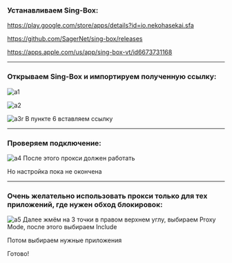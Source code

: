 
### Устанавливаем Sing-Box: 
https://play.google.com/store/apps/details?id=io.nekohasekai.sfa

https://github.com/SagerNet/sing-box/releases

https://apps.apple.com/us/app/sing-box-vt/id6673731168

-----

### Открываем Sing-Box и импортируем полученную ссылку:
![a1](https://github.com/user-attachments/assets/5323c7f4-5e45-44dd-9cfe-1cd7ed0d2c1b)

![a2](https://github.com/user-attachments/assets/7dd5ee7f-2fd9-4258-81c2-032ca7631663)

![a3r](https://github.com/user-attachments/assets/bf683370-b5ce-4f48-abfb-5acdddc6a964)
В пункте 6 вставляем ссылку

-----

### Проверяем подключение:
![a4](https://github.com/user-attachments/assets/b1031b28-df75-4993-92f7-c1c9a0e6fb05)
После этого прокси должен работать

Но настройка пока не окончена

-----

### Очень желательно использовать прокси только для тех приложений, где нужен обход блокировок:
![a5](https://github.com/user-attachments/assets/ded0c2bb-09b6-47f9-82ff-f221fef2ad6a)
Далее жмём на 3 точки в правом верхнем углу, выбираем Proxy Mode, после этого выбираем Include

Потом выбираем нужные приложения

Готово!
